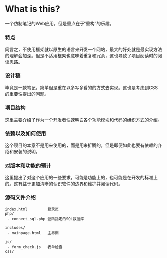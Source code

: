 # What is this? #
一个仿制笔记的Web应用。但是重点在于“重构”的乐趣。

### 特点

简言之，不使用框架就以原生的语言来开发一个网站，最大的好处就是最实现方法的理解会加深。但是不适用框架也意味着重复和冗余，这也导致了项目阅读时的阅读思路。

### 设计稿
毕竟是一款笔记，简单但是重在以多写多看的的方式去实现。这也是考虑到CSS的重要性提出的问题。

### 项目结构
这里主要介绍了作为一个开发者快速明白各个功能模块和代码的组织方式的介绍。

### 依赖以及如何使用
这个项目的本意不是用来使用的，而是用来折腾的，但是即便如此也要有依赖的介绍和安装的说明。

### 对版本和功能的预计
这里提出了对这个应用的一些要求，可能是功能上的，也可能是在开发的标准上的。这有益于更加清晰的认识软件的边界和维护并阅读代码。

### 源码文件介绍
    index.html         登录页
    php/
     - connect_sql.php 登陆指定的SQL数据库
    
    includes/
     - mainpage.html   主界面
     
    js/               
     - form_check.js   表单检查
    css/
